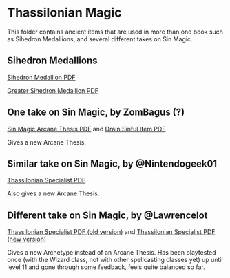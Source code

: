 # Thassilonian Magic

This folder contains ancient items that are used in more than one book such as Sihedron Medallions, and several different takes on Sin Magic.

## Sihedron Medallions
[Sihedron Medallion PDF](SihedronMedallion.pdf)

[Greater Sihedron Medallion PDF](GreaterSihedronMedallion.pdf)

## One take on Sin Magic, by ZomBagus (?)
[Sin Magic Arcane Thesis PDF](ArcaneThesisSinMagic.pdf) and [Drain Sinful Item PDF](DrainSinfulItem.pdf)

Gives a new Arcane Thesis.

## Similar take on Sin Magic, by @Nintendogeek01
[Thassilonian Specialist PDF](ThassilonianSpecialistNintendogeek01.pdf)

Also gives a new Arcane Thesis.

## Different take on Sin Magic, by @Lawrencelot
[Thassilonian Specialist PDF (old version)](ThassilonianSpecialist.pdf) and [Thassilonian Specialist PDF (new version)](Thassilonian_specialist_v2.pdf) 

Gives a new Archetype instead of an Arcane Thesis. Has been playtested once (with the Wizard class, not with other spellcasting classes yet) up until level 11 and gone through some feedback, feels quite balanced so far.
